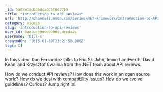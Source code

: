 ```yaml
---
_id: 5a88e1adbd6dca0d5f0d27b0
title: "Introduction to API Reviews"
url: 'http://channel9.msdn.com/Series/NET-Framework/Introduction-to-API-Reviews'
category: videos
slug: 'introduction-to-api-reviews'
user_id: 5a83ce59d6eb0005c4ecda2c
username: 'bill-s'
createdOn: '2015-01-30T23:22:58.000Z'
tags: []
---
```


In this video, Dan Fernandez talks to Eric St. John, Immo Landwerth, David Kean, and Krzysztof Cwalina from the .NET team about API reviews.

How do we conduct API reviews?
How does this work in an open source world?
How do we deal with compatibility issues?
How do we evolve guidelines?
Curious? Jump right in!
